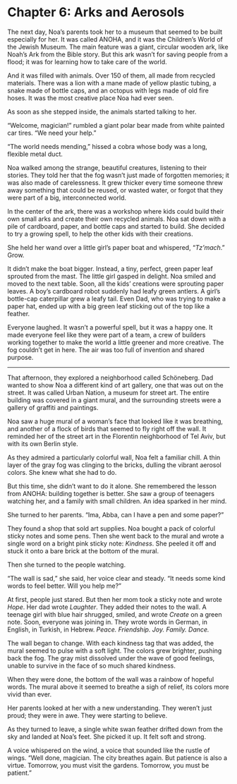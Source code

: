 
# Chapter 6: Arks and Aerosols

The next day, Noa’s parents took her to a museum that seemed to be built especially for her. It was called ANOHA, and it was the Children’s World of the Jewish Museum. The main feature was a giant, circular wooden ark, like Noah’s Ark from the Bible story. But this ark wasn’t for saving people from a flood; it was for learning how to take care of the world.

And it was filled with animals. Over 150 of them, all made from recycled materials. There was a lion with a mane made of yellow plastic tubing, a snake made of bottle caps, and an octopus with legs made of old fire hoses. It was the most creative place Noa had ever seen.

As soon as she stepped inside, the animals started talking to her.

“Welcome, magician!” rumbled a giant polar bear made from white painted car tires. “We need your help.”

“The world needs mending,” hissed a cobra whose body was a long, flexible metal duct.

Noa walked among the strange, beautiful creatures, listening to their stories. They told her that the fog wasn’t just made of forgotten memories; it was also made of carelessness. It grew thicker every time someone threw away something that could be reused, or wasted water, or forgot that they were part of a big, interconnected world.

In the center of the ark, there was a workshop where kids could build their own small arks and create their own recycled animals. Noa sat down with a pile of cardboard, paper, and bottle caps and started to build. She decided to try a growing spell, to help the other kids with their creations.

She held her wand over a little girl’s paper boat and whispered, “*Tz’mach*.” Grow.

It didn’t make the boat bigger. Instead, a tiny, perfect, green paper leaf sprouted from the mast. The little girl gasped in delight. Noa smiled and moved to the next table. Soon, all the kids’ creations were sprouting paper leaves. A boy’s cardboard robot suddenly had leafy green antlers. A girl’s bottle-cap caterpillar grew a leafy tail. Even Dad, who was trying to make a paper hat, ended up with a big green leaf sticking out of the top like a feather.

Everyone laughed. It wasn’t a powerful spell, but it was a happy one. It made everyone feel like they were part of a team, a crew of builders working together to make the world a little greener and more creative. The fog couldn’t get in here. The air was too full of invention and shared purpose.

***

That afternoon, they explored a neighborhood called Schöneberg. Dad wanted to show Noa a different kind of art gallery, one that was out on the street. It was called Urban Nation, a museum for street art. The entire building was covered in a giant mural, and the surrounding streets were a gallery of graffiti and paintings.

Noa saw a huge mural of a woman’s face that looked like it was breathing, and another of a flock of birds that seemed to fly right off the wall. It reminded her of the street art in the Florentin neighborhood of Tel Aviv, but with its own Berlin style.

As they admired a particularly colorful wall, Noa felt a familiar chill. A thin layer of the gray fog was clinging to the bricks, dulling the vibrant aerosol colors. She knew what she had to do.

But this time, she didn’t want to do it alone. She remembered the lesson from ANOHA: building together is better. She saw a group of teenagers watching her, and a family with small children. An idea sparked in her mind.

She turned to her parents. “Ima, Abba, can I have a pen and some paper?”

They found a shop that sold art supplies. Noa bought a pack of colorful sticky notes and some pens. Then she went back to the mural and wrote a single word on a bright pink sticky note: *Kindness*. She peeled it off and stuck it onto a bare brick at the bottom of the mural.

Then she turned to the people watching.

“The wall is sad,” she said, her voice clear and steady. “It needs some kind words to feel better. Will you help me?”

At first, people just stared. But then her mom took a sticky note and wrote *Hope*. Her dad wrote *Laughter*. They added their notes to the wall. A teenage girl with blue hair shrugged, smiled, and wrote *Create* on a green note. Soon, everyone was joining in. They wrote words in German, in English, in Turkish, in Hebrew. *Peace. Friendship. Joy. Family. Dance.*

The wall began to change. With each kindness tag that was added, the mural seemed to pulse with a soft light. The colors grew brighter, pushing back the fog. The gray mist dissolved under the wave of good feelings, unable to survive in the face of so much shared kindness.

When they were done, the bottom of the wall was a rainbow of hopeful words. The mural above it seemed to breathe a sigh of relief, its colors more vivid than ever.

Her parents looked at her with a new understanding. They weren’t just proud; they were in awe. They were starting to believe.

As they turned to leave, a single white swan feather drifted down from the sky and landed at Noa’s feet. She picked it up. It felt soft and strong.

A voice whispered on the wind, a voice that sounded like the rustle of wings. “Well done, magician. The city breathes again. But patience is also a virtue. Tomorrow, you must visit the gardens. Tomorrow, you must be patient.”
